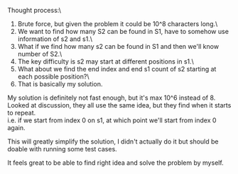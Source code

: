 Thought process:\
1. Brute force, but given the problem it could be 10^8 characters long.\
2. We want to find how many S2 can be found in S1, have to somehow use information of s2 and s1.\
3. What if we find how many s2 can be found in S1 and then we'll know number of S2.\
4. The key difficulty is s2 may start at different positions in s1.\
5. What about we find the end index and end s1 count of s2 starting at each possible position?\
6. That is basically my solution.

My solution is definitely not fast enough, but it's max 10^6 instead of 8.\
Looked at discussion, they all use the same idea, but they find when it starts to repeat.\
i.e. if we start from index 0 on s1, at which point we'll start from index 0 again.

This will greatly simplify the solution, I didn't actually do it but should be doable with running some test cases.

It feels great to be able to find right idea and solve the problem by myself.
